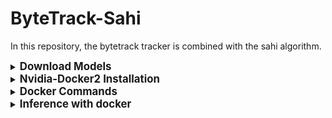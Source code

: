 # ByteTrack-Sahi
In this repository, the bytetrack tracker is combined with the sahi algorithm.
<details>
<summary>
<big><b>Download Models</b></big>
</summary>  

- Download <a href="https://github.com/WongKinYiu/yolov7/releases/download/v0.1/yolov7-e6e.pt">Yolov7-E6E</a> and put it under <a href="https://github.com/danial880/ByteTrack-Sahi/tree/main/byte_track_sahi/yolo_models">yolo_models</a> folder  

- Download [bytetrack_x_mot20](https://drive.google.com/file/d/1HX2_JpMOjOIj1Z9rJjoet9XNy_cCAs5U/view?usp=sharing) and put it under [pretrained](https://github.com/danial880/ByteTrack-Sahi/tree/main/byte_track_sahi/pretrained) folder  

</details>  

<details>

<summary>
<big><b>Nvidia-Docker2 Installation</b></big>
</summary>  

```
distribution=$(. /etc/os-release;echo $ID$VERSION_ID) \
      && curl -fsSL https://nvidia.github.io/libnvidia-container/gpgkey | sudo gpg --dearmor -o /usr/share/keyrings/nvidia-container-toolkit-keyring.gpg \
      && curl -s -L https://nvidia.github.io/libnvidia-container/$distribution/libnvidia-container.list | \
            sed 's#deb https://#deb [signed-by=/usr/share/keyrings/nvidia-container-toolkit-keyring.gpg] https://#g' | \
            sudo tee /etc/apt/sources.list.d/nvidia-container-toolkit.listdir
```

```
sudo apt-get update
```
```
sudo apt-get install -y nvidia-docker2
```
```
sudo systemctl restart docker
```
</details>  

  


<details>

<summary>
<big><b>Docker Commands</b></big>
</summary>  

Note: Docker-compose version >=1.28  

- Install
```js
  sudo docker-compose up --build
```
- Run
```js
  sudo docker-compose up 
```
- Close
```js
  sudo docker-compose down
```
</details> 

<details>

<summary>
<big><b>Inference with docker</b></big>
</summary>  

- Set Path
Open byte_track_sahi/tools/config.py
```
# at line number 5
path = 'path/to/image/directory'
```
- ByteTrack
Open byte_track_sahi/tools/config.py
```
# at line number 3
model_to_run = 'norm_yoloX'
```
- ByteTrack with SAHI (Yolov7)
Open byte_track_sahi/tools/config.py
```
# at line number 3
model_to_run = 'sahi_yolo7'
```
- ByteTrack with SAHI (YolovX)
Open byte_track_sahi/tools/config.py
```
# at line number 3
model_to_run = 'sahi_yoloX'
```
